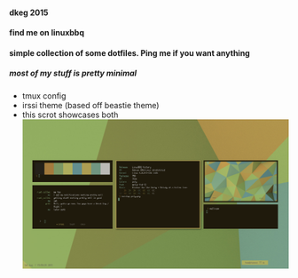 #### dkeg 2015
#### find me on linuxbbq
#### simple collection of some dotfiles. Ping me if you want anything

##### most of my stuff is pretty minimal
- tmux config
- irssi theme (based off beastie theme)
- this scrot showcases both 
![git tag](https://github.com/dkeg/scrots/blob/master/_poly.png)


